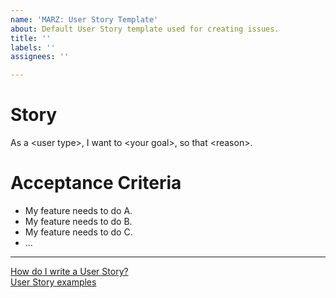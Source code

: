 ```yaml
---
name: 'MARZ: User Story Template'
about: Default User Story template used for creating issues.
title: ''
labels: ''
assignees: ''

---
```


# Story
As a \<user type\>, I want to \<your goal\>, so that \<reason\>.

# Acceptance Criteria
- My feature needs to do A.
- My feature needs to do B.
- My feature needs to do C.
- ...
___
[How do I write a User Story?](https://www.mountaingoatsoftware.com/agile/user-stories)
\
[User Story examples](https://tech.gsa.gov/guides/user_story_example/)

